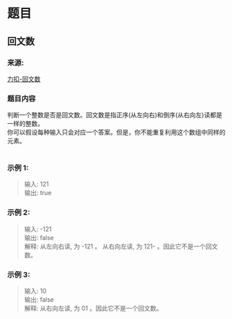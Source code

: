 # 题目

## 回文数

### 来源:

[力扣-回文数](https://leetcode-cn.com/problems/palindrome-number/)

### 题目内容 

判断一个整数是否是回文数。回文数是指正序(从左向右)和倒序(从右向左)读都是一样的整数。<br/>
你可以假设每种输入只会对应一个答案。但是，你不能重复利用这个数组中同样的元素。<br/>
<br/>

### 示例 1:

> 输入: 121<br/>
> 输出: true<br/>

### 示例 2:

> 输入: -121<br/>
> 输出: false<br/>
> 解释: 从左向右读, 为 -121 。 从右向左读, 为 121- 。因此它不是一个回文数。<br/>

### 示例 3:

> 输入: 10<br/>
> 输出: false<br/>
> 解释: 从右向左读, 为 01 。因此它不是一个回文数。<br/>
